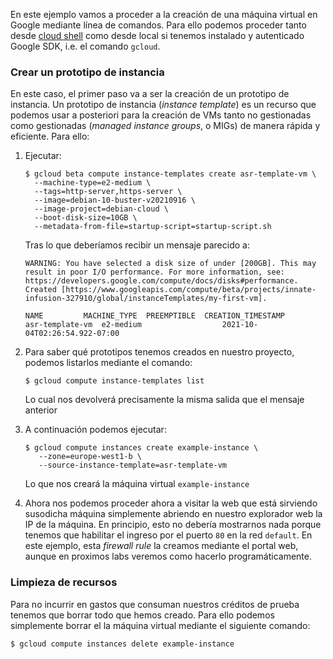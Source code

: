 En este ejemplo vamos a proceder a la creación de una máquina virtual
en Google mediante línea de comandos. Para ello podemos proceder tanto desde
[cloud shell](https://shell.cloud.google.com/) como desde local si tenemos
instalado y autenticado Google SDK, i.e. el comando `gcloud`.

### Crear un prototipo de instancia

En este caso, el primer paso va a ser la creación de un prototipo de instancia.
Un prototipo de instancia (*instance template*) es un recurso que podemos usar a
posteriori para la creación de VMs tanto no gestionadas como gestionadas (*managed
instance groups*, o MIGs) de manera rápida y eficiente. 
Para ello:

1. Ejecutar:
    ```shell
    $ gcloud beta compute instance-templates create asr-template-vm \
      --machine-type=e2-medium \
      --tags=http-server,https-server \
      --image=debian-10-buster-v20210916 \
      --image-project=debian-cloud \
      --boot-disk-size=10GB \
      --metadata-from-file=startup-script=startup-script.sh
    ```
    
    Tras lo que deberíamos recibir un mensaje parecido a:
    ```shell
    WARNING: You have selected a disk size of under [200GB]. This may result in poor I/O performance. For more information, see: https://developers.google.com/compute/docs/disks#performance.
    Created [https://www.googleapis.com/compute/beta/projects/innate-infusion-327910/global/instanceTemplates/my-first-vm].
    
    NAME         MACHINE_TYPE  PREEMPTIBLE  CREATION_TIMESTAMP
    asr-template-vm  e2-medium                  2021-10-04T02:26:54.922-07:00
    ```

2. Para saber qué prototipos tenemos creados en nuestro proyecto, podemos listarlos mediante
   el comando:
   
   ```shell
   $ gcloud compute instance-templates list
   ```
   
   Lo cual nos devolverá precisamente la misma salida que el mensaje anterior


3. A continuación podemos ejecutar: 
   ```shell
   $ gcloud compute instances create example-instance \
      --zone=europe-west1-b \
      --source-instance-template=asr-template-vm
   ```
   Lo que nos creará la máquina virtual `example-instance`


5. Ahora nos podemos proceder ahora a visitar la web que está sirviendo susodicha máquina
   simplemente abriendo en nuestro explorador web la IP de la máquina. 
   En principio, esto no debería mostrarnos nada porque tenemos que 
   habilitar el ingreso por el puerto `80` en la red `default`. 
   En este ejemplo, esta *firewall rule* la creamos mediante el
   portal web, aunque en proximos labs veremos como hacerlo programáticamente.




### Limpieza de recursos

Para no incurrir en gastos que consuman nuestros créditos de prueba tenemos que borrar
todo que hemos creado. Para ello podemos simplemente borrar el la máquina virtual mediante
el siguiente comando:

```shell
$ gcloud compute instances delete example-instance
```

